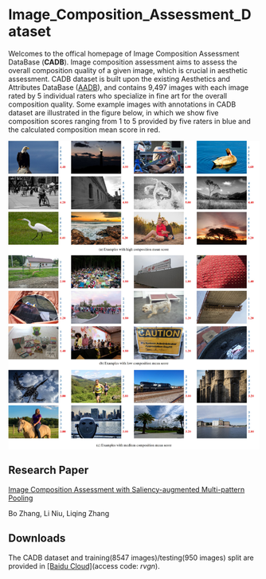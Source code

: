 # Image_Composition_Assessment_Dataset

Welcomes to the offical homepage of Image Composition Assessment DataBase (**CADB**).  Image composition assessment aims to assess the overall composition quality of a given image, which is crucial in aesthetic assessment. CADB dataset is built upon the existing Aesthetics and Attributes DataBase ([AADB](https://github.com/aimerykong/deepImageAestheticsAnalysis)), and contains 9,497 images with each image rated by 5 individual raters who specialize in fine art for the overall composition quality. Some example images with annotations in CADB dataset are illustrated in the figure below, in which we show five composition scores ranging from 1 to 5 provided by five raters in blue and the calculated composition mean score in red.

<img src='examples/annotation_example.jpg' align="center" width=1024>

## Research Paper
[Image Composition Assessment with Saliency-augmented Multi-pattern Pooling](https://arxiv.org/pdf/2104.03133.pdf)

Bo Zhang, Li Niu, Liqing Zhang

## Downloads

The CADB dataset and training(8547 images)/testing(950 images) split are provided in [[Baidu Cloud]](https://pan.baidu.com/s/1XKUR16PC-GA0yLA1RL-WJA)(access code: *rvgn*).
